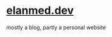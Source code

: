 # [elanmed.dev](https://elanmed.dev)

mostly a blog, partly a personal website

<!--
todo:
- small animations here and there
- add field is_published for blogs in progress
- modal for copying link to clipboard
- fuzzy search for posts
-->
